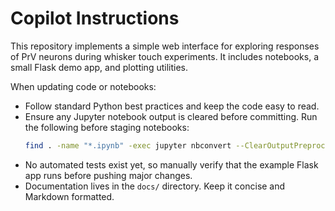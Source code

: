 # Copilot Instructions

This repository implements a simple web interface for exploring responses of PrV neurons during whisker touch experiments. It includes notebooks, a small Flask demo app, and plotting utilities.

When updating code or notebooks:

- Follow standard Python best practices and keep the code easy to read.
- Ensure any Jupyter notebook output is cleared before committing. Run the following before staging notebooks:
  ```bash
  find . -name "*.ipynb" -exec jupyter nbconvert --ClearOutputPreprocessor.enabled=True --inplace {} \;
  ```
- No automated tests exist yet, so manually verify that the example Flask app runs before pushing major changes.
- Documentation lives in the `docs/` directory. Keep it concise and Markdown formatted.
